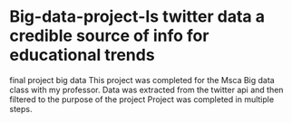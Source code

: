 # Big-data-project-Is twitter data a credible source of info for educational trends 
final project big data 
This project was completed for the Msca Big data class with my professor. 
Data was extracted from the twitter api and then filtered to the purpose of the project 
Project was completed in multiple steps. 

